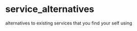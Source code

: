 service_alternatives
====================

alternatives to existing services that you find your self using
